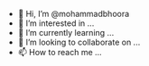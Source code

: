 - 👋 Hi, I’m @mohammadbhoora
- 👀 I’m interested in ...
- 🌱 I’m currently learning ...
- 💞️ I’m looking to collaborate on ...
- 📫 How to reach me ...

<!---
mohammadbhoora/mohammadbhoora is a ✨ special ✨ repository because its `README.md` (this file) appears on your GitHub profile.
You can click the Preview link to take a look at your changes.
--->
